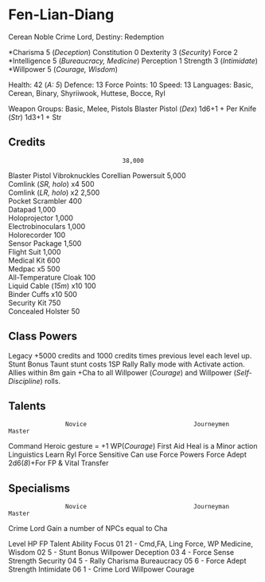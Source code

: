 # Fen-Lian-Diang
Cerean Noble Crime Lord, Destiny: Redemption

\*Charisma		5 (_Deception_)
Constitution	0 
Dexterity		3 (_Security_)
Force			2 
\*Intelligence	5 (_Bureaucracy, Medicine_)
Perception		1 
Strength		3 (_Intimidate_)
\*Willpower		5 (_Courage, Wisdom_)

Health: 42	(_A: 5_)		Defence: 13
Force Points: 10			Speed:   13
Languages: Basic, Cerean, Binary, Shyriiwook, Huttese, Bocce, Ryl

Weapon Groups: Basic, Melee, Pistols
Blaster Pistol (_Dex_)	1d6+1 + Per
Knife (_Str_)				1d3+1 + Str

## Credits
 									38,000
Blaster Pistol
Vibroknuckles
Corellian Powersuit			5,000	
Comlink (_SR, holo_)	x4	  500	
Comlink (_LR, holo_)	x2	2,500	
Pocket Scrambler			  400	
Datapad						1,000	
Holoprojector				1,000	
Electrobinoculars			1,000	
Holorecorder				  100	
Sensor Package				1,500	
Flight Suit					1,000	
Medical Kit					  600	
Medpac					x5	  500	
All-Temperature Cloak		  100	
Liquid Cable (_15m_)	x10	  100	
Binder Cuffs			x10	  500	
Security Kit				  750	
Concealed Holster			   50	

## Class Powers
Legacy				+5000 credits and 1000 credits times previous level each level up.
Stunt Bonus			Taunt stunt costs 1SP
Rally				Rally mode with Activate action.  Allies within 8m gain +Cha to all Willpower (_Courage_) and Willpower (_Self-Discipline_) rolls.

## Talents
 					Novice								Journeymen						Master
Command				Heroic gesture = +1 WP(_Courage_)
First Aid			Heal is a Minor action
Linguistics			Learn Ryl
Force Sensitive		Can use Force Powers
Force Adept			2d6(_8_)+For FP & Vital Transfer

## Specialisms
 					Novice								Journeyman						Master
Crime Lord			Gain a number of NPCs equal to Cha

Level	HP	FP	Talent			Ability		Focus
01		21	-	Cmd,FA, Ling	Force, WP	Medicine, Wisdom
02		 5	-	Stunt Bonus		Willpower	Deception
03		 4	-	Force Sense		Strength	Security
04		 5	-	Rally			Charisma	Bureaucracy
05		 6	-	Force Adept		Strength	Intimidate
06		 1	-	Crime Lord		Willpower	Courage